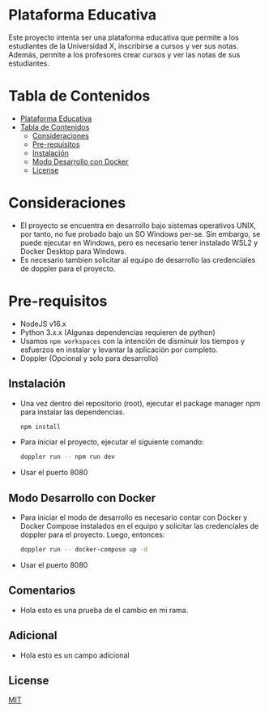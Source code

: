 # Plataforma Educativa

Este proyecto intenta ser una plataforma educativa que permite a los estudiantes de la Universidad X, inscribirse a cursos y ver sus notas. Además, permite a los profesores crear cursos y ver las notas de sus estudiantes.

# Tabla de Contenidos

- [Plataforma Educativa](#plataforma-educativa)
- [Tabla de Contenidos](#tabla-de-contenidos)
  - [Consideraciones](#consideraciones)
  - [Pre-requisitos](#pre-requisitos)
  - [Instalación](#instalación)
  - [Modo Desarrollo con Docker](#modo-desarrollo-con-docker)
  - [License](#license)

# Consideraciones

- El proyecto se encuentra en desarrollo bajo sistemas operativos UNIX, por tanto, no fue probado bajo un SO Windows per-se. Sin embargo, se puede ejecutar en Windows, pero es necesario tener instalado WSL2 y Docker Desktop para Windows.
- Es necesario tambien solicitar al equipo de desarrollo las credenciales de doppler para el proyecto.

# Pre-requisitos

- NodeJS v16.x
- Python 3.x.x (Algunas dependencias requieren de python)
- Usamos `npm workspaces` con la intención de disminuir los tiempos y esfuerzos en instalar y levantar la aplicación por completo.
- Doppler (Opcional y solo para desarrollo)

## Instalación

- Una vez dentro del repositorio (root), ejecutar el package manager npm para instalar las dependencias.
  ```bash
  npm install
  ```
- Para iniciar el proyecto, ejecutar el siguiente comando:
  ```bash
  doppler run -- npm run dev
  ```
- Usar el puerto 8080

## Modo Desarrollo con Docker

- Para iniciar el modo de desarrollo es necesario contar con Docker y Docker Compose instalados en el equipo y solicitar las credenciales de doppler para el proyecto. Luego, entonces:
  ```bash
  doppler run -- docker-compose up -d
  ```
- Usar el puerto 8080

## Comentarios

- Hola esto es una prueba de el cambio en mi rama.

## Adicional

- Hola esto es un campo adicional

## License

[MIT](https://choosealicense.com/licenses/mit/)

